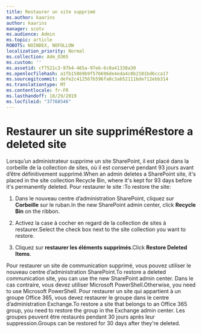 ```yaml
---
title: Restaurer un site supprimé
ms.author: kaarins
author: kaarins
manager: scotv
ms.audience: Admin
ms.topic: article
ROBOTS: NOINDEX, NOFOLLOW
localization_priority: Normal
ms.collection: Adm_O365
ms.custom: ''
ms.assetid: cf7521c3-97b4-465a-97eb-6c0a41338a30
ms.openlocfilehash: a1fb15869b9f576696de4eda4c0b2101bd6cca17
ms.sourcegitcommit: defe2c412567b596fa8c3ab52111bde712ebb314
ms.translationtype: MT
ms.contentlocale: fr-FR
ms.lasthandoff: 10/29/2019
ms.locfileid: "37768546"
---
```

# <a name="restore-a-deleted-site"></a><span data-ttu-id="7908b-102">Restaurer un site supprimé</span><span class="sxs-lookup"><span data-stu-id="7908b-102">Restore a deleted site</span></span>

<span data-ttu-id="7908b-103">Lorsqu’un administrateur supprime un site SharePoint, il est placé dans la corbeille de la collection de sites, où il est conservé pendant 93 jours avant d’être définitivement supprimé.</span><span class="sxs-lookup"><span data-stu-id="7908b-103">When an admin deletes a SharePoint site, it's placed in the site collection Recycle Bin, where it's kept for 93 days before it's permanently deleted.</span></span> <span data-ttu-id="7908b-104">Pour restaurer le site :</span><span class="sxs-lookup"><span data-stu-id="7908b-104">To restore the site:</span></span>
  
1. <span data-ttu-id="7908b-105">Dans le nouveau centre d’administration SharePoint, cliquez sur **Corbeille** sur le ruban.</span><span class="sxs-lookup"><span data-stu-id="7908b-105">In the new SharePoint admin center, click **Recycle Bin** on the ribbon.</span></span> 
    
2. <span data-ttu-id="7908b-106">Activez la case à cocher en regard de la collection de sites à restaurer.</span><span class="sxs-lookup"><span data-stu-id="7908b-106">Select the check box next to the site collection you want to restore.</span></span>
    
3. <span data-ttu-id="7908b-107">Cliquez sur **restaurer les éléments supprimés**.</span><span class="sxs-lookup"><span data-stu-id="7908b-107">Click **Restore Deleted Items**.</span></span>
    
<span data-ttu-id="7908b-108">Pour restaurer un site de communication supprimé, vous pouvez utiliser le nouveau centre d’administration SharePoint.</span><span class="sxs-lookup"><span data-stu-id="7908b-108">To restore a deleted communication site, you can use the new SharePoint admin center.</span></span> <span data-ttu-id="7908b-109">Dans le cas contraire, vous devez utiliser Microsoft PowerShell.</span><span class="sxs-lookup"><span data-stu-id="7908b-109">Otherwise, you need to use Microsoft PowerShell.</span></span> <span data-ttu-id="7908b-110">Pour restaurer un site qui appartient à un groupe Office 365, vous devez restaurer le groupe dans le centre d’administration Exchange.</span><span class="sxs-lookup"><span data-stu-id="7908b-110">To restore a site that belongs to an Office 365 group, you need to restore the group in the Exchange admin center.</span></span> <span data-ttu-id="7908b-111">Les groupes peuvent être restaurés pendant 30 jours après leur suppression.</span><span class="sxs-lookup"><span data-stu-id="7908b-111">Groups can be restored for 30 days after they're deleted.</span></span>
  

